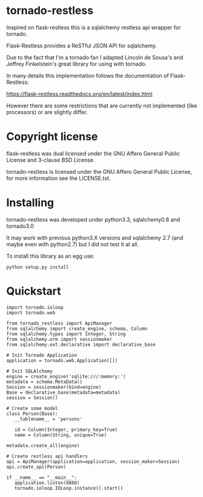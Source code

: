 tornado-restless
================

Inspired on flask-restless this is a sqlalchemy restless api wrapper for tornado.

Flask-Restless provides a ReSTful JSON API for sqlalchemy.

Due to the fact that I'm a tornado fan I adapted Lincoln de Sousa's and Jeffrey Finkelstein's great library for using with tornado.

In many details this implementation follows the documentation of Flask-Restless:

https://flask-restless.readthedocs.org/en/latest/index.html

However there are some restrictions that are currently not implemented (like processors) or are slightly differ.

Copyright license
=================

flask-restless was dual licensed under the GNU Affero General Public License and 3-clause BSD License.

tornado-restless is licensed under the GNU Affero General Public License, for more information see the LICENSE.txt.

Installing
==========

tornado-restless was developed under python3.3, sqlalchemy0.8 and tornado3.0

It may work with previous python3.X versions and sqlalchemy 2.7 (and maybe even with python2.7) but I did not test it at all.

To install this library as an egg use:

    python setup.py install

Quickstart
==========

    import tornado.ioloop
    import tornado.web

    from tornado_restless import ApiManager
    from sqlalchemy import create_engine, schema, Column
    from sqlalchemy.types import Integer, String
    from sqlalchemy.orm import sessionmaker
    from sqlalchemy.ext.declarative import declarative_base

    # Init Tornado Application
    application = tornado.web.Application([])

    # Init SQLAlchemy
    engine = create_engine('sqlite:///:memory:')
    metadata = schema.MetaData()
    Session = sessionmaker(bind=engine)
    Base = declarative_base(metadata=metadata)
    session = Session()

    # Create some model
    class Person(Base):
       __tablename__ = 'persons'

       id = Column(Integer, primary_key=True)
       name = Column(String, unique=True)

    metadata.create_all(engine)

    # Create restless api handlers
    api = ApiManager(application=application, session_maker=Session)
    api.create_api(Person)

    if __name__ == "__main__":
       application.listen(8888)
       tornado.ioloop.IOLoop.instance().start()
